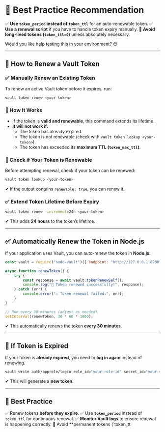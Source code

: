 # 🚀 Best Practice Recommendation

✅ **Use `token_period` instead of `token_ttl`** for an auto-renewable token.
✅ **Use a renewal script** if you have to handle token expiry manually.
🚫 **Avoid long-lived tokens (`token_ttl=0`)** unless absolutely necessary.

Would you like help testing this in your environment? 😊

---

## 🔄 How to Renew a Vault Token

### ✅ Manually Renew an Existing Token
To renew an active Vault token before it expires, run:

```sh
vault token renew <your-token>
```

### 🔹 How It Works
- If the token is **valid and renewable**, this command extends its lifetime.
- **It will not work if:**
  - The token has already expired.
  - The token is not renewable (check with `vault token lookup <your-token>`).
  - The token has exceeded its **maximum TTL (`token_max_ttl`)**.

### 🔄 Check if Your Token is Renewable
Before attempting renewal, check if your token can be renewed:

```sh
vault token lookup <your-token>
```

✔ If the output contains `renewable: true`, you can renew it.

### ✅ Extend Token Lifetime Before Expiry

```sh
vault token renew -increment=24h <your-token>
```

✔ This adds **24 hours** to the token’s lifetime.

---

## ✅ Automatically Renew the Token in Node.js

If your application uses Vault, you can auto-renew the token in **Node.js**:

```javascript
const vault = require("node-vault")({ endpoint: "http://127.0.0.1:8200" });

async function renewToken() {
    try {
        const response = await vault.tokenRenewSelf();
        console.log("🔄 Token renewed successfully!", response);
    } catch (err) {
        console.error("⚠️ Token renewal failed:", err);
    }
}

// Run every 30 minutes (adjust as needed)
setInterval(renewToken, 30 * 60 * 1000);
```

✔ This automatically renews the token **every 30 minutes**.

---

## 🚨 If Token is Expired

If your token is **already expired**, you need to **log in again** instead of renewing.

```sh
vault write auth/approle/login role_id="your-role-id" secret_id="your-secret-id"
```

✔ This will generate a **new token**.

---

## 🎯 Best Practice

✅ Renew tokens **before they expire**.
✅ Use **`token_period`** instead of `token_ttl` for continuous renewal.
✅ **Monitor Vault logs** to ensure renewal is happening correctly.
🚫 Avoid **permanent tokens (`token_tt